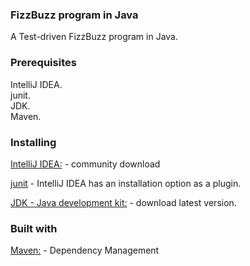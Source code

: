 ### FizzBuzz program in Java

A Test-driven FizzBuzz program in Java.

### Prerequisites

IntelliJ IDEA.   
junit.   
JDK.   
Maven.   

### Installing

[IntelliJ IDEA:](https://www.jetbrains.com/idea/download/index.html#section=mac) - community download 

[junit](https://junit.org/junit5/) - IntelliJ IDEA has an installation option as a plugin. 

[JDK - Java development kit:](https://www.oracle.com/technetwork/java/javase/downloads/index.html) - download latest version. 


### Built with

[Maven:](https://maven.apache.org/) - Dependency Management 
